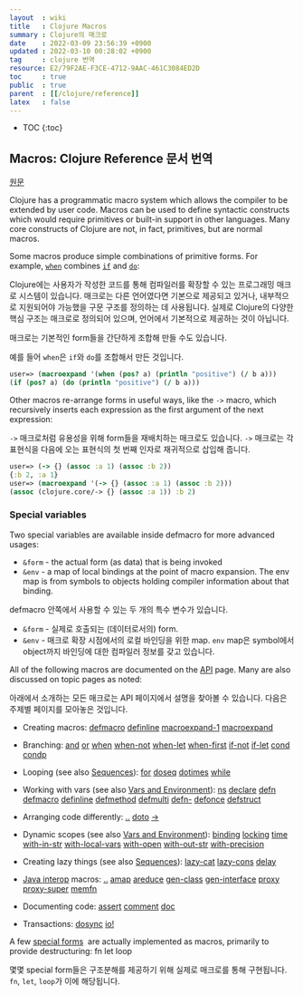 ```yaml
---
layout  : wiki
title   : Clojure Macros
summary : Clojure의 매크로
date    : 2022-03-09 23:56:39 +0900
updated : 2022-03-10 00:28:02 +0900
tag     : clojure 번역
resource: E2/79F2AE-F3CE-4712-9AAC-461C3084ED2D
toc     : true
public  : true
parent  : [[/clojure/reference]]
latex   : false
---
```

* TOC
{:toc}

## Macros: Clojure Reference 문서 번역

[원문](https://clojure.org/reference/macros )

>
Clojure has a programmatic macro system which allows the compiler to be extended by user code.
Macros can be used to define syntactic constructs which would require primitives or built-in support in other languages.
Many core constructs of Clojure are not, in fact, primitives, but are normal macros.
>
Some macros produce simple combinations of primitive forms.
For example, [`when`](https://clojure.github.io/clojure/clojure.core-api.html#clojure.core/when ) combines [`if`](https://clojure.org/reference/special_forms#if ) and [`do`](https://clojure.org/reference/special_forms#do ):

Clojure에는 사용자가 작성한 코드를 통해 컴파일러를 확장할 수 있는 프로그래밍 매크로 시스템이 있습니다.
매크로는 다른 언어였다면 기본으로 제공되고 있거나, 내부적으로 지원되어야 가능했을 구문 구조를 정의하는 데 사용됩니다.
실제로 Clojure의 다양한 핵심 구조는 매크로로 정의되어 있으며, 언어에서 기본적으로 제공하는 것이 아닙니다.

매크로는 기본적인 form들을 간단하게 조합해 만들 수도 있습니다.

예를 들어 `when`은 `if`와 `do`를 조합해서 만든 것입니다.

```clojure
user=> (macroexpand '(when (pos? a) (println "positive") (/ b a)))
(if (pos? a) (do (println "positive") (/ b a)))
```

>
Other macros re-arrange forms in useful ways, like the `->` macro, which recursively inserts each expression as the first argument of the next expression:

`->` 매크로처럼 유용성을 위해 form들을 재배치하는 매크로도 있습니다.
`->` 매크로는 각 표현식을 다음에 오는 표현식의 첫 번째 인자로 재귀적으로 삽입해 줍니다.

```clojure
user=> (-> {} (assoc :a 1) (assoc :b 2))
{:b 2, :a 1}
user=> (macroexpand '(-> {} (assoc :a 1) (assoc :b 2)))
(assoc (clojure.core/-> {} (assoc :a 1)) :b 2)
```

### Special variables

>
Two special variables are available inside defmacro for more advanced usages:
>
- `&form` - the actual form (as data) that is being invoked
- `&env` - a map of local bindings at the point of macro expansion. The env map is from symbols to objects holding compiler information about that binding.

defmacro 안쪽에서 사용할 수 있는 두 개의 특수 변수가 있습니다.

- `&form` - 실제로 호출되는 (데이터로서의) form.
- `&env` - 매크로 확장 시점에서의 로컬 바인딩을 위한 map. `env` map은 symbol에서 object까지 바인딩에 대한 컴파일러 정보를 갖고 있습니다.

>
All of the following macros are documented on the [API](https://clojure.github.io/clojure/ ) page.
Many are also discussed on topic pages as noted:

아래에서 소개하는 모든 매크로는 API 페이지에서 설명을 찾아볼 수 있습니다.
다음은 주제별 페이지를 모아놓은 것입니다.

>
- Creating macros:
[defmacro](https://clojure.github.io/clojure/clojure.core-api.html#clojure.core/defmacro )
[definline](https://clojure.github.io/clojure/clojure.core-api.html#clojure.core/definline )
[macroexpand-1](https://clojure.github.io/clojure/clojure.core-api.html#clojure.core/macroexpand-1 )
[macroexpand](https://clojure.github.io/clojure/clojure.core-api.html#clojure.core/macroexpand )
>
- Branching:
[and](https://clojure.github.io/clojure/clojure.core-api.html#clojure.core/and )
[or](https://clojure.github.io/clojure/clojure.core-api.html#clojure.core/or )
[when](https://clojure.github.io/clojure/clojure.core-api.html#clojure.core/when )
[when-not](https://clojure.github.io/clojure/clojure.core-api.html#clojure.core/when-not )
[when-let](https://clojure.github.io/clojure/clojure.core-api.html#clojure.core/when-let )
[when-first](https://clojure.github.io/clojure/clojure.core-api.html#clojure.core/when-first )
[if-not](https://clojure.github.io/clojure/clojure.core-api.html#clojure.core/if-not )
[if-let](https://clojure.github.io/clojure/clojure.core-api.html#clojure.core/if-let )
[cond](https://clojure.github.io/clojure/clojure.core-api.html#clojure.core/cond )
[condp](https://clojure.github.io/clojure/clojure.core-api.html#clojure.core/condp )
>
- Looping (see also [Sequences](https://clojure.org/reference/sequences )):
[for](https://clojure.github.io/clojure/clojure.core-api.html#clojure.core/for )
[doseq](https://clojure.github.io/clojure/clojure.core-api.html#clojure.core/doseq )
[dotimes](https://clojure.github.io/clojure/clojure.core-api.html#clojure.core/dotimes )
[while](https://clojure.github.io/clojure/clojure.core-api.html#clojure.core/while )
>
- Working with vars (see also [Vars and Environment](https://clojure.org/reference/vars )):
[ns](https://clojure.github.io/clojure/clojure.core-api.html#clojure.core/ns )
[declare](https://clojure.github.io/clojure/clojure.core-api.html#clojure.core/declare )
[defn](https://clojure.github.io/clojure/clojure.core-api.html#clojure.core/defn )
[defmacro](https://clojure.github.io/clojure/clojure.core-api.html#clojure.core/defmacro )
[definline](https://clojure.github.io/clojure/clojure.core-api.html#clojure.core/definline )
[defmethod](https://clojure.github.io/clojure/clojure.core-api.html#clojure.core/defmethod )
[defmulti](https://clojure.github.io/clojure/clojure.core-api.html#clojure.core/defmulti )
[defn-](https://clojure.github.io/clojure/clojure.core-api.html#clojure.core/defn- )
[defonce](https://clojure.github.io/clojure/clojure.core-api.html#clojure.core/defonce )
[defstruct](https://clojure.github.io/clojure/clojure.core-api.html#clojure.core/defstruct )
>
- Arranging code differently:
[..](https://clojure.github.io/clojure/clojure.core-api.html#clojure.core/%2E%2E )
[doto](https://clojure.github.io/clojure/clojure.core-api.html#clojure.core/doto )
[\-\>](https://clojure.github.io/clojure/clojure.core-api.html#clojure.core/-%3e )
>
- Dynamic scopes (see also [Vars and Environment](https://clojure.org/reference/vars )):
[binding](https://clojure.github.io/clojure/clojure.core-api.html#clojure.core/binding )
[locking](https://clojure.github.io/clojure/clojure.core-api.html#clojure.core/locking )
[time](https://clojure.github.io/clojure/clojure.core-api.html#clojure.core/time )
[with-in-str](https://clojure.github.io/clojure/clojure.core-api.html#clojure.core/with-in-str )
[with-local-vars](https://clojure.github.io/clojure/clojure.core-api.html#clojure.core/with-local-vars )
[with-open](https://clojure.github.io/clojure/clojure.core-api.html#clojure.core/with-open )
[with-out-str](https://clojure.github.io/clojure/clojure.core-api.html#clojure.core/with-out-str )
[with-precision](https://clojure.github.io/clojure/clojure.core-api.html#clojure.core/with-precision )
>
- Creating lazy things (see also [Sequences](https://clojure.org/reference/sequences )):
[lazy-cat](https://clojure.github.io/clojure/clojure.core-api.html#clojure.core/lazy-cat )
[lazy-cons](https://clojure.github.io/clojure/clojure.core-api.html#clojure.core/lazy-cons )
[delay](https://clojure.github.io/clojure/clojure.core-api.html#clojure.core/delay )
>
- [Java interop](https://clojure.org/reference/java_interop ) macros:
[..](https://clojure.github.io/clojure/clojure.core-api.html#clojure.core/%2E%2E )
[amap](https://clojure.github.io/clojure/clojure.core-api.html#clojure.core/amap )
[areduce](https://clojure.github.io/clojure/clojure.core-api.html#clojure.core/areduce )
[gen-class](https://clojure.github.io/clojure/clojure.core-api.html#clojure.core/gen-class )
[gen-interface](https://clojure.github.io/clojure/clojure.core-api.html#clojure.core/gen-interface )
[proxy](https://clojure.github.io/clojure/clojure.core-api.html#clojure.core/proxy )
[proxy-super](https://clojure.github.io/clojure/clojure.core-api.html#clojure.core/proxy-super )
[memfn](https://clojure.github.io/clojure/clojure.core-api.html#clojure.core/memfn )
>
- Documenting code:
[assert](https://clojure.github.io/clojure/clojure.core-api.html#clojure.core/assert )
[comment](https://clojure.github.io/clojure/clojure.core-api.html#clojure.core/comment )
[doc](https://clojure.github.io/clojure/clojure.core-api.html#clojure.core/doc )
>
- Transactions:
[dosync](https://clojure.github.io/clojure/clojure.core-api.html#clojure.core/dosync )
[io!](https://clojure.github.io/clojure/clojure.core-api.html#clojure.core/io! )

>
A few [special forms](https://clojure.org/reference/special_forms )
 are actually implemented as macros, primarily to provide destructuring: fn let loop

몇몇 special form들은 구조분해를 제공하기 위해 실제로 매크로를 통해 구현됩니다.
`fn`, `let`, `loop`가 이에 해당됩니다.
